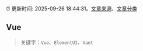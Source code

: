 :alarm_clock: 更新时间: 2025-09-26 18:44:31。[文章来源](/README.md)、[文章分类](/TAGS.md)

## Vue


> 关键字：`Vue`、`ElementUI`、`Vant`



